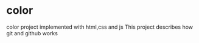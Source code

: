 # color
color project implemented with html,css and js
This project describes how git and github works

